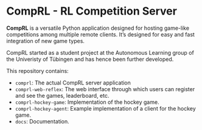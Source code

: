 CompRL - RL Competition Server
==============================

**CompRL** is a versatile Python application designed for hosting game-like competitions
among multiple remote clients. It’s designed for easy and fast integration of new game
types.

CompRL started as a student project at the Autonomous Learning group of the Univeristy
of Tübingen and has hence been further developed.


This repository contains:

- `comprl`: The actual CompRL server application
- `comprl-web-reflex`: The web interface through which users can register and see the
  games, leaderboard, etc.
- `comprl-hockey-game`: Implementation of the hockey game.
- `comprl-hockey-agent`: Example implementation of a client for the hockey game.
- `docs`: Documentation.
